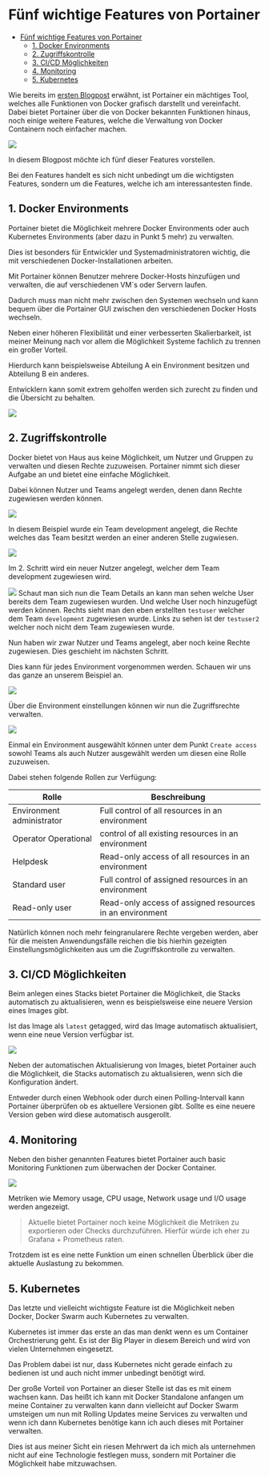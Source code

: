 # Fünf wichtige Features von Portainer

- [Fünf wichtige Features von Portainer](#fünf-wichtige-features-von-portainer)
  - [1. Docker Environments](#1-docker-environments)
  - [2. Zugriffskontrolle](#2-zugriffskontrolle)
  - [3. CI/CD Möglichkeiten](#3-cicd-möglichkeiten)
  - [4. Monitoring](#4-monitoring)
  - [5. Kubernetes](#5-kubernetes)


Wie bereits im [ersten Blogpost](https://www.ayedo.de/posts/warum-man-portainer-portainer-ansteller-der-konsole-nutzen-sollte/) erwähnt, ist Portainer ein mächtiges Tool, welches alle Funktionen von Docker grafisch darstellt und vereinfacht. Dabei bietet Portainer über die von Docker bekannten Funktionen hinaus, noch einige weitere Features, welche die Verwaltung von Docker Containern noch einfacher machen.

![](Thumbnail.png)


In diesem Blogpost möchte ich fünf dieser Features vorstellen.

Bei den Features handelt es sich nicht unbedingt um die wichtigsten Features, sondern um die Features, welche ich am interessantesten finde.



## 1. Docker Environments

Portainer bietet die Möglichkeit mehrere Docker Environments oder auch Kubernetes Environments (aber dazu in Punkt 5 mehr) zu verwalten. 

Dies ist besonders für Entwickler und Systemadministratoren wichtig, die mit verschiedenen Docker-Installationen arbeiten.

Mit Portainer können Benutzer mehrere Docker-Hosts hinzufügen und verwalten, die auf verschiedenen VM´s oder Servern laufen. 

Dadurch muss man nicht mehr zwischen den Systemen wechseln und kann bequem über die Portainer GUI zwischen den verschiedenen Docker Hosts wechseln. 
 
Neben einer höheren Flexibilität und einer verbesserten Skalierbarkeit, ist meiner Meinung nach vor allem die Möglichkeit Systeme fachlich zu trennen ein großer Vorteil.

Hierdurch kann beispielsweise Abteilung A ein Environment besitzen und Abteilung B ein anderes. 

Entwicklern kann somit extrem geholfen werden sich zurecht zu finden und die Übersicht zu behalten.

![](Environments.png)



## 2. Zugriffskontrolle

Docker bietet von Haus aus keine Möglichkeit, um Nutzer und Gruppen zu verwalten und diesen Rechte zuzuweisen. Portainer nimmt sich dieser Aufgabe an und bietet eine einfache Möglichkeit. 

Dabei können Nutzer und Teams angelegt werden, denen dann Rechte zugewiesen werden können.

![](team.png)

In diesem Beispiel wurde ein Team development angelegt, die Rechte welches das Team besitzt werden an einer anderen Stelle zugwiesen.

![](newUser.png)

Im 2. Schritt wird ein neuer Nutzer angelegt, welcher dem Team development zugewiesen wird.

![](teamDetails.png)
Schaut man sich nun die Team Details an kann man sehen welche User bereits dem Team zugewiesen wurden. Und welche User noch hinzugefügt werden können. Rechts sieht man den eben erstellten `testuser` welcher dem Team `development` zugewiesen wurde. Links zu sehen ist der `testuser2` welcher noch nicht dem Team zugewiesen wurde.

Nun haben wir zwar Nutzer und Teams angelegt, aber noch keine Rechte zugewiesen. Dies geschieht im nächsten Schritt.

Dies kann für jedes Environment vorgenommen werden. 
Schauen wir uns das ganze an unserem Beispiel an. 

![](manageAccess.png)

Über die Environment einstellungen können wir nun die Zugriffsrechte verwalten.

![](createAccess.png)

Einmal ein Environment ausgewählt können unter dem Punkt `Create access` sowohl Teams als auch Nutzer ausgewählt werden um diesen eine Rolle zuzuweisen.

Dabei stehen folgende Rollen zur Verfügung:

| Rolle                     | Beschreibung                                             |
| ------------------------- | -------------------------------------------------------- |
| Environment administrator | Full control of all resources in an environment          |
| Operator	Operational      | control of all existing resources in an environment      |
| Helpdesk                  | Read-only access of all resources in an environment      |
| Standard user             | Full control of assigned resources in an environment     |
| Read-only user            | Read-only access of assigned resources in an environment |


Natürlich können noch mehr feingranularere Rechte vergeben werden, aber für die meisten Anwendungsfälle reichen die bis hierhin gezeigten Einstellungsmöglichkeiten aus um die Zugriffskontrolle zu verwalten.

## 3. CI/CD Möglichkeiten

Beim anlegen eines Stacks bietet Portainer die Möglichkeit, die Stacks automatisch zu aktualisieren, wenn es beispielsweise eine neuere Version eines Images gibt.

Ist das Image als `latest` getagged, wird das Image automatisch aktualisiert, wenn eine neue Version verfügbar ist.

![](AutomaticUpdates.png)

Neben der automatischen Aktualisierung von Images, bietet Portainer auch die Möglichkeit, die Stacks automatisch zu aktualisieren, wenn sich die Konfiguration ändert.

Entweder durch einen Webhook oder durch einen Polling-Intervall kann Portainer überprüfen ob es aktuellere Versionen gibt. 
Sollte es eine neuere Version geben wird diese automatisch ausgerollt. 


## 4. Monitoring

Neben den bisher genannten Features bietet Portainer auch basic Monitoring Funktionen zum überwachen der Docker Container.

![](Monitoring.png)

Metriken wie Memory usage, CPU usage, Network usage und I/O usage werden angezeigt.

> Aktuelle bietet Portainer noch keine Möglichkeit die Metriken zu exportieren oder Checks durchzuführen. Hierfür würde ich eher zu Grafana + Prometheus raten.

Trotzdem ist es eine nette Funktion um einen schnellen Überblick über die aktuelle Auslastung zu bekommen.

## 5. Kubernetes 

Das letzte und vielleicht wichtigste Feature ist die Möglichkeit neben Docker, Docker Swarm auch Kubernetes zu verwalten.

Kubernetes ist immer das erste an das man denkt wenn es um Container Orchestrierung geht. Es ist der Big Player in diesem Bereich und wird von vielen Unternehmen eingesetzt. 

Das Problem dabei ist nur, dass Kubernetes nicht gerade einfach zu bedienen ist und auch nicht immer unbedingt benötigt wird.

Der große Vorteil von Portainer an dieser Stelle ist das es mit einem wachsen kann. Das heißt ich kann mit Docker Standalone anfangen um meine Container zu verwalten kann dann vielleicht auf Docker Swarm umsteigen um nun mit Rolling Updates meine Services zu verwalten und wenn ich dann Kubernetes benötige kann ich auch dieses mit Portainer verwalten. 

Dies ist aus meiner Sicht ein riesen Mehrwert da ich mich als unternehmen nicht auf eine Technologie festlegen muss, sondern mit Portainer die Möglichkeit habe mitzuwachsen.
